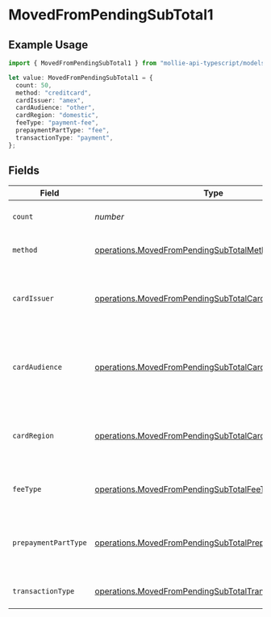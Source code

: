 # MovedFromPendingSubTotal1

## Example Usage

```typescript
import { MovedFromPendingSubTotal1 } from "mollie-api-typescript/models/operations";

let value: MovedFromPendingSubTotal1 = {
  count: 50,
  method: "creditcard",
  cardIssuer: "amex",
  cardAudience: "other",
  cardRegion: "domestic",
  feeType: "payment-fee",
  prepaymentPartType: "fee",
  transactionType: "payment",
};
```

## Fields

| Field                                                                                                                            | Type                                                                                                                             | Required                                                                                                                         | Description                                                                                                                      | Example                                                                                                                          |
| -------------------------------------------------------------------------------------------------------------------------------- | -------------------------------------------------------------------------------------------------------------------------------- | -------------------------------------------------------------------------------------------------------------------------------- | -------------------------------------------------------------------------------------------------------------------------------- | -------------------------------------------------------------------------------------------------------------------------------- |
| `count`                                                                                                                          | *number*                                                                                                                         | :heavy_minus_sign:                                                                                                               | Number of transactions of this type                                                                                              | 50                                                                                                                               |
| `method`                                                                                                                         | [operations.MovedFromPendingSubTotalMethod1](../../models/operations/movedfrompendingsubtotalmethod1.md)                         | :heavy_minus_sign:                                                                                                               | Payment type of the transactions                                                                                                 | creditcard                                                                                                                       |
| `cardIssuer`                                                                                                                     | [operations.MovedFromPendingSubTotalCardIssuer1](../../models/operations/movedfrompendingsubtotalcardissuer1.md)                 | :heavy_minus_sign:                                                                                                               | In case of payments transactions with card, the card issuer will be available                                                    | amex                                                                                                                             |
| `cardAudience`                                                                                                                   | [operations.MovedFromPendingSubTotalCardAudience1](../../models/operations/movedfrompendingsubtotalcardaudience1.md)             | :heavy_minus_sign:                                                                                                               | In case of payments trnsactions with card, the card audience will be available.                                                  | other                                                                                                                            |
| `cardRegion`                                                                                                                     | [operations.MovedFromPendingSubTotalCardRegion1](../../models/operations/movedfrompendingsubtotalcardregion1.md)                 | :heavy_minus_sign:                                                                                                               | In case of payments transactions with card, the card region will be available.                                                   | domestic                                                                                                                         |
| `feeType`                                                                                                                        | [operations.MovedFromPendingSubTotalFeeType1](../../models/operations/movedfrompendingsubtotalfeetype1.md)                       | :heavy_minus_sign:                                                                                                               | Present when the transaction represents a fee.                                                                                   | payment-fee                                                                                                                      |
| `prepaymentPartType`                                                                                                             | [operations.MovedFromPendingSubTotalPrepaymentPartType1](../../models/operations/movedfrompendingsubtotalprepaymentparttype1.md) | :heavy_minus_sign:                                                                                                               | Prepayment part: fee itself, reimbursement, discount, VAT or rounding compensation.                                              | fee                                                                                                                              |
| `transactionType`                                                                                                                | [operations.MovedFromPendingSubTotalTransactionType1](../../models/operations/movedfrompendingsubtotaltransactiontype1.md)       | :heavy_minus_sign:                                                                                                               | Represents the transaction type                                                                                                  | payment                                                                                                                          |